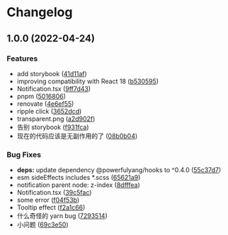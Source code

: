 # Changelog

## 1.0.0 (2022-04-24)


### Features

* add storybook ([41d11af](https://github.com/powerfulyang/components/commit/41d11afe673250d41232254d64d993f323f035d5))
* improving compatibility with React 18 ([b530595](https://github.com/powerfulyang/components/commit/b530595bbe5dd761c8f1fe85e22d95c01c13a367))
* Notification.tsx ([9ff7d43](https://github.com/powerfulyang/components/commit/9ff7d430d0937dc577d292b0633a69152fd1e052))
* pnpm ([5016806](https://github.com/powerfulyang/components/commit/5016806c30e6a1f8bad368e0038074e25dee9d76))
* renovate ([4e6ef55](https://github.com/powerfulyang/components/commit/4e6ef55c3b89d045b085be1516bc9ab403a9103e))
* ripple click ([3652dcd](https://github.com/powerfulyang/components/commit/3652dcd37b4b18ff1d829626a2d571c08396b960))
* transparent.png ([a2d902f](https://github.com/powerfulyang/components/commit/a2d902f0d990dc9a0e4c2a18859addca10494f65))
* 告别 storybook ([f931fca](https://github.com/powerfulyang/components/commit/f931fcaf00292afc421094bb9bc83f788591f3c4))
* 现在的代码应该是无副作用的了 ([08b0b04](https://github.com/powerfulyang/components/commit/08b0b04cb947e4062e02b6cc3f247f97cecba586))


### Bug Fixes

* **deps:** update dependency @powerfulyang/hooks to ^0.4.0 ([55c37d7](https://github.com/powerfulyang/components/commit/55c37d73bb8a912f25d29638cab95256ef0eb0ca))
* esm sideEffects includes *.scss ([65621a9](https://github.com/powerfulyang/components/commit/65621a907839675c0d9b836efabd2ab625a58a3e))
* notification parent node: z-index ([8dfffea](https://github.com/powerfulyang/components/commit/8dfffea743e794b911cee5451dc99102873e95d6))
* Notification.tsx ([39c5fac](https://github.com/powerfulyang/components/commit/39c5fac63e5e6fad6fd5ff17cfd5b591ded1fb1c))
* some error ([f04f53b](https://github.com/powerfulyang/components/commit/f04f53be89509f61f36b29dc506affd3e94d69ea))
* Tooltip effect ([f2a1c66](https://github.com/powerfulyang/components/commit/f2a1c66fcbec22f68be96165a614ea956afebf39))
* 什么奇怪的 yarn bug ([7293514](https://github.com/powerfulyang/components/commit/7293514d605ce4f454eb4b2cbfbd53e2738b5ac9))
* 小问题 ([69c3e50](https://github.com/powerfulyang/components/commit/69c3e50c9962ec88358cb945a8d13acda218490e))
